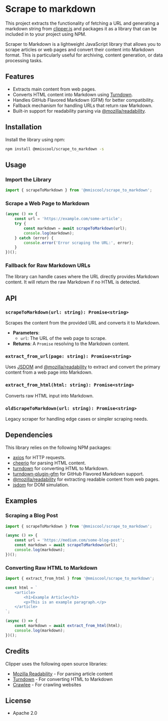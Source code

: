 # Scrape to markdown
This project extracts the functionality of fetching a URL and generating a markdown string from [clipper.js](https://github.com/philschmid/clipper.js) and packages it as a library that can be included in to your project using NPM. 


Scraper to Markdown is a lightweight JavaScript library that allows you to scrape articles or web pages and convert their content into Markdown format. This is particularly useful for archiving, content generation, or data processing tasks.

## Features

- Extracts main content from web pages.
- Converts HTML content into Markdown using [Turndown](https://github.com/mixmark-io/turndown).
- Handles GitHub Flavored Markdown (GFM) for better compatibility.
- Fallback mechanism for handling URLs that return raw Markdown.
- Built-in support for readability parsing via [@mozilla/readability](https://github.com/mozilla/readability).

## Installation

Install the library using npm:

```bash
npm install @mmiscool/scrape_to_markdown -s
```

## Usage

### Import the Library

```javascript
import { scrapeToMarkdown } from '@mmiscool/scrape_to_markdown';
```

### Scrape a Web Page to Markdown

```javascript
(async () => {
    const url = 'https://example.com/some-article';
    try {
        const markdown = await scrapeToMarkdown(url);
        console.log(markdown);
    } catch (error) {
        console.error('Error scraping the URL:', error);
    }
})();
```

### Fallback for Raw Markdown URLs

The library can handle cases where the URL directly provides Markdown content. It will return the raw Markdown if no HTML is detected.

## API

### `scrapeToMarkdown(url: string): Promise<string>`

Scrapes the content from the provided URL and converts it to Markdown.

- **Parameters**:
  - `url`: The URL of the web page to scrape.
- **Returns**: A `Promise` resolving to the Markdown content.

### `extract_from_url(page: string): Promise<string>`

Uses [JSDOM](https://github.com/jsdom/jsdom) and [@mozilla/readability](https://github.com/mozilla/readability) to extract and convert the primary content from a web page into Markdown.

### `extract_from_html(html: string): Promise<string>`

Converts raw HTML input into Markdown.

### `oldScrapeToMarkdown(url: string): Promise<string>`

Legacy scraper for handling edge cases or simpler scraping needs.

## Dependencies

This library relies on the following NPM packages:

- [axios](https://www.npmjs.com/package/axios) for HTTP requests.
- [cheerio](https://www.npmjs.com/package/cheerio) for parsing HTML content.
- [turndown](https://www.npmjs.com/package/turndown) for converting HTML to Markdown.
- [turndown-plugin-gfm](https://www.npmjs.com/package/turndown-plugin-gfm) for GitHub Flavored Markdown support.
- [@mozilla/readability](https://www.npmjs.com/package/@mozilla/readability) for extracting readable content from web pages.
- [jsdom](https://www.npmjs.com/package/jsdom) for DOM simulation.

## Examples

### Scraping a Blog Post

```javascript
import { scrapeToMarkdown } from '@mmiscool/scrape_to_markdown';

(async () => {
    const url = 'https://medium.com/some-blog-post';
    const markdown = await scrapeToMarkdown(url);
    console.log(markdown);
})();
```

### Converting Raw HTML to Markdown

```javascript
import { extract_from_html } from '@mmiscool/scrape_to_markdown';

const html = `
    <article>
        <h1>Example Article</h1>
        <p>This is an example paragraph.</p>
    </article>
`;

(async () => {
    const markdown = await extract_from_html(html);
    console.log(markdown);
})();
```



## Credits

Clipper uses the following open source libraries:

- [Mozilla Readability](https://github.com/mozilla/readability) - For parsing article content
- [Turndown](https://github.com/mixmark-io/turndown) - For converting HTML to Markdown  
- [Crawlee](https://crawlee.dev/) - For crawling websites

## License

* Apache 2.0

